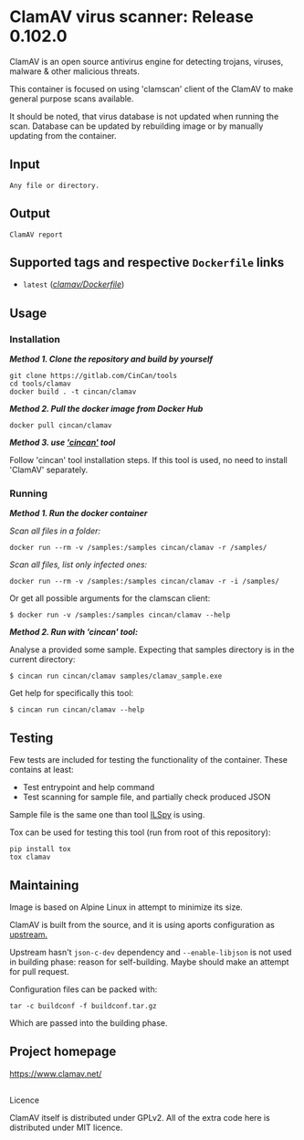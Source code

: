 # ClamAV virus scanner:  Release 0.102.0

ClamAV is an open source antivirus engine for detecting trojans, viruses, malware & other malicious threats.

This container is focused on using 'clamscan' client of the ClamAV to make general purpose scans available.

It should be noted, that virus database is not updated when running the scan. Database can be updated by rebuilding image or by manually updating from the container.

## Input

```
Any file or directory.
```

## Output

```
ClamAV report
```

## Supported tags and respective `Dockerfile` links
* `latest` ([*clamav/Dockerfile*](Dockerfile))

## Usage

### Installation

***Method 1. Clone the repository and build by yourself***

```
git clone https://gitlab.com/CinCan/tools
cd tools/clamav
docker build . -t cincan/clamav
```

***Method 2. Pull the docker image from Docker Hub*** 

```
docker pull cincan/clamav
```

***Method 3. use ['cincan'](https://gitlab.com/CinCan/cincan-command) tool*** 

Follow 'cincan' tool installation steps. If this tool is used, no need to install 'ClamAV' separately.

### Running

***Method 1. Run the docker container***


*Scan all files in a folder:*

```
docker run --rm -v /samples:/samples cincan/clamav -r /samples/
```

*Scan all files, list only infected ones:*

```
docker run --rm -v /samples:/samples cincan/clamav -r -i /samples/
```

Or get all possible arguments for the clamscan client:  

`$ docker run -v /samples:/samples cincan/clamav --help`

***Method 2. Run with 'cincan' tool:***

Analyse a provided some sample. Expecting that samples directory is in the current directory:

`$ cincan run cincan/clamav samples/clamav_sample.exe`

Get help for specifically this tool:

`$ cincan run cincan/clamav --help `

## Testing

Few tests are included for testing the functionality of the container. These contains at least:

  * Test entrypoint and help command
  * Test scanning for sample file, and partially check produced JSON

Sample file is the same one than tool [ILSpy](../islpy) is using.

Tox can be used for testing this tool (run from root of this repository):
```
pip install tox
tox clamav
```

## Maintaining

Image is based on Alpine Linux in attempt to minimize its size.

ClamAV is built from the source, and it is using aports configuration as [upstream.](https://github.com/alpinelinux/aports/tree/master/main/clamav)

Upstream hasn't `json-c-dev` dependency and `--enable-libjson` is not used in building phase: reason for self-building. Maybe should make an attempt for pull request.

Configuration files can be packed with:
```
tar -c buildconf -f buildconf.tar.gz
```

Which are passed into the building phase.

## Project homepage

https://www.clamav.net/

## 

Licence

ClamAV itself is distributed under GPLv2. All of the extra code here is distributed under MIT licence.

